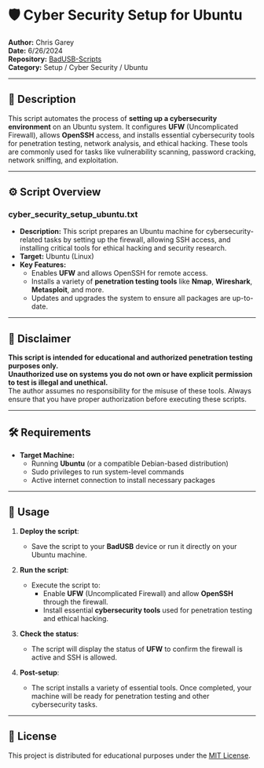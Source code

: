 # 🛡️ Cyber Security Setup for Ubuntu

**Author:** Chris Garey  
**Date:** 6/26/2024  
**Repository:** [BadUSB-Scripts](https://github.com/cgarey2014/BadUSB-Scripts)  
**Category:** Setup / Cyber Security / Ubuntu

---

## 📜 Description

This script automates the process of **setting up a cybersecurity environment** on an Ubuntu system. It configures **UFW** (Uncomplicated Firewall), allows **OpenSSH** access, and installs essential cybersecurity tools for penetration testing, network analysis, and ethical hacking. These tools are commonly used for tasks like vulnerability scanning, password cracking, network sniffing, and exploitation.

---

## ⚙️ Script Overview

### **cyber_security_setup_ubuntu.txt**
   - **Description:** This script prepares an Ubuntu machine for cybersecurity-related tasks by setting up the firewall, allowing SSH access, and installing critical tools for ethical hacking and security research.
   - **Target:** Ubuntu (Linux)
   - **Key Features:**
     - Enables **UFW** and allows OpenSSH for remote access.
     - Installs a variety of **penetration testing tools** like **Nmap**, **Wireshark**, **Metasploit**, and more.
     - Updates and upgrades the system to ensure all packages are up-to-date.

---

## 🚨 Disclaimer

**This script is intended for educational and authorized penetration testing purposes only.**  
**Unauthorized use on systems you do not own or have explicit permission to test is illegal and unethical.**  
The author assumes no responsibility for the misuse of these tools. Always ensure that you have proper authorization before executing these scripts.

---

## 🛠️ Requirements

- **Target Machine:**
  - Running **Ubuntu** (or a compatible Debian-based distribution)
  - Sudo privileges to run system-level commands
  - Active internet connection to install necessary packages

---

## 🧠 Usage

1. **Deploy the script**:
   - Save the script to your **BadUSB** device or run it directly on your Ubuntu machine.

2. **Run the script**:
   - Execute the script to:
     - Enable **UFW** (Uncomplicated Firewall) and allow **OpenSSH** through the firewall.
     - Install essential **cybersecurity tools** used for penetration testing and ethical hacking.

3. **Check the status**:
   - The script will display the status of **UFW** to confirm the firewall is active and SSH is allowed.

4. **Post-setup**:
   - The script installs a variety of essential tools. Once completed, your machine will be ready for penetration testing and other cybersecurity tasks.

---

## 📌 License

This project is distributed for educational purposes under the [MIT License](https://opensource.org/licenses/MIT).

